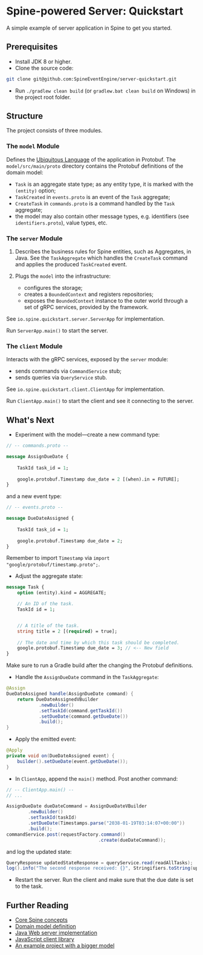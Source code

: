 # Spine-powered Server: Quickstart
A simple example of server application in Spine to get you started.

## Prerequisites

* Install JDK 8 or higher.
* Clone the source code: 
```bash
git clone git@github.com:SpineEventEngine/server-quickstart.git
```
* Run `./gradlew clean build` (or `gradlew.bat clean build` on Windows) in the project root folder.

## Structure

The project consists of three modules.

### The `model` Module

Defines the [Ubiquitous Language](https://martinfowler.com/bliki/UbiquitousLanguage.html) 
of the application in Protobuf.
The `model/src/main/proto` directory contains the Protobuf definitions of the domain model:
 * `Task` is an aggregate state type; as any entity type, it is marked with the `(entity)` option;
 * `TaskCreated` in `events.proto` is an event of the `Task` aggregate;
 * `CreateTask` in `commands.proto` is a command handled by the `Task` aggregate;
 * the model may also contain other message types, e.g. identifiers (see `identifiers.proto`), value
 types, etc.

### The `server` Module

1. Describes the business rules for Spine entities, such as Aggregates, in Java.
See the `TaskAggregate` which handles the `CreateTask` command and applies the produced
`TaskCreated` event.

2. Plugs the `model` into the infrastructure: 
   * configures the storage;
   * creates a `BoundedContext` and registers repositories;
   * exposes the `BoundedContext` instance to the outer world through a set of gRPC services,
   provided by the framework.

See `io.spine.quickstart.server.ServerApp` for implementation. 

Run `ServerApp.main()` to start the server.

### The `client` Module

Interacts with the gRPC services, exposed by the `server` module: 
 * sends commands via `CommandService` stub;
 * sends queries via `QueryService` stub.

See `io.spine.quickstart.client.ClientApp` for implementation.

Run `ClientApp.main()` to start the client and see it connecting to the server.
 
## What's Next

 * Experiment with the model—create a new command type:
```proto
// -- commands.proto --

message AssignDueDate {
    
    TaskId task_id = 1;
    
    google.protobuf.Timestamp due_date = 2 [(when).in = FUTURE];
}
```
and a new event type:
```proto
// -- events.proto --

message DueDateAssigned {
    
    TaskId task_id = 1;
    
    google.protobuf.Timestamp due_date = 2;   
}
```
Remember to import `Timestamp` via `import "google/protobuf/timestamp.proto";`.
 * Adjust the aggregate state:
```proto
message Task {
    option (entity).kind = AGGREGATE;

    // An ID of the task.
    TaskId id = 1;


    // A title of the task.
    string title = 2 [(required) = true];
    
    // The date and time by which this task should be completed.
    google.protobuf.Timestamp due_date = 3; // <-- New field
}
```
Make sure to run a Gradle build after the changing the Protobuf definitions.
 * Handle the `AssignDueDate` command in the `TaskAggregate`:
```java
@Assign
DueDateAssigned handle(AssignDueDate command) {
    return DueDateAssignedVBuilder
            .newBuilder()
            .setTaskId(command.getTaskId())
            .setDueDate(command.getDueDate())
            .build();
}
```
 * Apply the emitted event:
```java
@Apply
private void on(DueDateAssigned event) {
    builder().setDueDate(event.getDueDate());
}
```
 * In `ClientApp`, append the `main()` method. Post another command:
```java
// -- ClientApp.main() -- 
// ...

AssignDueDate dueDateCommand = AssignDueDateVBuilder
        .newBuilder()
        .setTaskId(taskId)
        .setDueDate(Timestamps.parse("2038-01-19T03:14:07+00:00"))
        .build();
commandService.post(requestFactory.command()
                                  .create(dueDateCommand));
```
and log the updated state:
```java
QueryResponse updatedStateResponse = queryService.read(readAllTasks);
log().info("The second response received: {}", Stringifiers.toString(updatedStateResponse));
```
 * Restart the server. Run the client and make sure that the due date is set to the task. 

## Further Reading
 * [Core Spine concepts](https://spine.io/docs/guides/concepts.html)
 * [Domain model definition](https://spine.io/docs/guides/model-definition.html)
 * [Java Web server implementation](https://github.com/SpineEventEngine/web)
 * [JavaScript client library](https://www.npmjs.com/package/spine-web)
 * [An example project with a bigger model](https://github.com/SpineEventEngine/todo-list)
